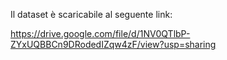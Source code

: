Il dataset è scaricabile al seguente link:

https://drive.google.com/file/d/1NV0QTlbP-ZYxUQBBCn9DRodedIZqw4zF/view?usp=sharing